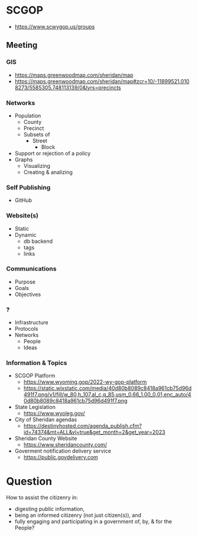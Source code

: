 # SCGOP
- https://www.scwygop.us/groups

## Meeting

### GIS
- https://maps.greenwoodmap.com/sheridan/map
- https://maps.greenwoodmap.com/sheridan/map#zcr=10/-11899521.0108273/5585305.748113139/0&lyrs=precincts

### Networks
- Population
  - County
  - Precinct
  - Subsets of
    - Street  
      - Block 
- Support or rejection of a policy
- Graphs
  - Visualizing
  - Creating & analizing 

### Self Publishing
- GitHub

### Website(s)
- Static
- Dynamic
  - db backend
  - tags
  - links 

### Communications
- Purpose
- Goals
- Objectives

### ?
- Infrastructure
- Protocols
- Networks
  - People
  - Ideas
 
### Information & Topics
- SCGOP Platform
  - https://www.wyoming.gop/2022-wy-gop-platform
  - https://static.wixstatic.com/media/40d80b8089c8418a961cb75d96d491f7.png/v1/fill/w_80,h_107,al_c,q_85,usm_0.66_1.00_0.01,enc_auto/40d80b8089c8418a961cb75d96d491f7.png
- State Legislation 
  - https://www.wyoleg.gov/
- City of Sheridan agendas
  - https://destinyhosted.com/agenda_publish.cfm?id=74374&mt=ALL&vl=true&get_month=2&get_year=2023
- Sheridan County Website
  - https://www.sheridancounty.com/
- Goverment notification delivery service
  - https://public.govdelivery.com


# Question
How to assist the citizenry in: 
- digesting public information,
- being an informed citizenry (not just citizen(s)), and
- fully engaging and participating in a government of, by, & for the People?
 
